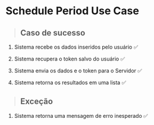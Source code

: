 # Schedule Period Use Case

> ## Caso de sucesso

1. Sistema recebe os dados inseridos pelo usuário ✅
2. Sistema recupera o token salvo do usuário ✅

3. Sistema envia os dados e o token para o Servidor ✅
4. Sistema retorna os resultados em uma lista ✅

> ## Exceção

1. Sistema retorna uma mensagem de erro inesperado ✅
